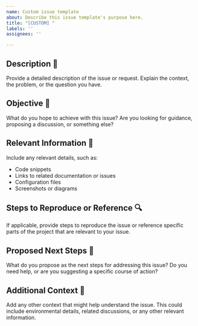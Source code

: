 ```yaml
---
name: Custom issue template
about: Describe this issue template's purpose here.
title: "[CUSTOM] "
labels: ''
assignees: ''

---
```


## Description 📝
Provide a detailed description of the issue or request. Explain the context, the problem, or the question you have.

## Objective 🎯
What do you hope to achieve with this issue? Are you looking for guidance, proposing a discussion, or something else?

## Relevant Information 📂
Include any relevant details, such as:
- Code snippets
- Links to related documentation or issues
- Configuration files
- Screenshots or diagrams

## Steps to Reproduce or Reference 🔍
If applicable, provide steps to reproduce the issue or reference specific parts of the project that are relevant to your issue.

## Proposed Next Steps 🚀
What do you propose as the next steps for addressing this issue? Do you need help, or are you suggesting a specific course of action?

## Additional Context 📝
Add any other context that might help understand the issue. This could include environmental details, related discussions, or any other relevant information.
